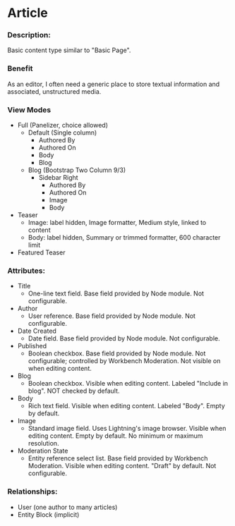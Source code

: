 # Article

### Description:
Basic content type similar to "Basic Page".

### Benefit
As an editor, I often need a generic place to store textual information and
associated, unstructured media.

### View Modes

* Full (Panelizer, choice allowed)
    - Default (Single column)
        - Authored By
        - Authored On
        - Body
        - Blog
    - Blog (Bootstrap Two Column 9/3)
        - Sidebar Right
            - Authored By
            - Authored On
            - Image
            - Body
* Teaser
    - Image: label hidden, Image formatter, Medium style, linked to content
    - Body: label hidden, Summary or trimmed formatter, 600 character limit
* Featured Teaser

### Attributes:

* Title
    - One-line text field. Base field provided by Node module.
      Not configurable.
* Author
    - User reference. Base field provided by Node module. Not configurable.
* Date Created
    - Date field. Base field provided by Node module. Not configurable.
* Published
    - Boolean checkbox. Base field provided by Node module. Not configurable;
      controlled by Workbench Moderation. Not visible on when editing content.
* Blog
    - Boolean checkbox. Visible when editing content. Labeled "Include in blog".
      NOT checked by default.
* Body
    - Rich text field. Visible when editing content. Labeled "Body". Empty by
      default.
* Image
    - Standard image field. Uses Lightning's image browser. Visible when editing
      content. Empty by default. No minimum or maximum resolution.
* Moderation State
    - Entity reference select list. Base field provided by Workbench Moderation.
      Visible when editing content. "Draft" by default. Not configurable.

### Relationships:

* User (one author to many articles)
* Entity Block (implicit)
